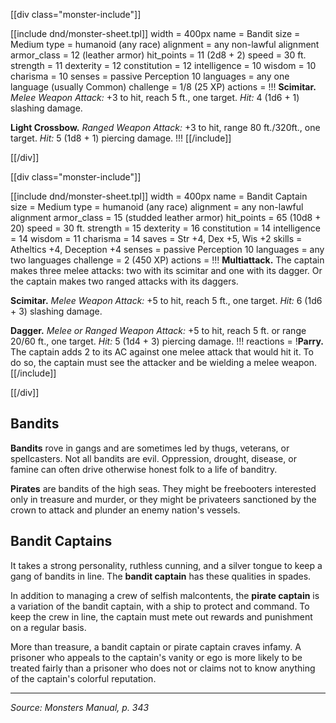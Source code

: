 <a id="bandit">

[[div class="monster-include"]]

[[include dnd/monster-sheet.tpl]]
width = 400px
name = Bandit
size = Medium
type = humanoid (any race)
alignment = any non-lawful alignment
armor_class = 12 (leather armor)
hit_points = 11 (2d8 + 2)
speed = 30 ft.
strength = 11
dexterity = 12
constitution = 12
intelligence = 10
wisdom = 10
charisma = 10
senses = passive Perception 10
languages = any one language (usually Common)
challenge = 1/8 (25 XP)
actions = !!!
**Scimitar.** *Melee Weapon Attack:* +3 to hit, reach 5 ft., one target. *Hit:* 4 (1d6 + 1) slashing damage.

**Light Crossbow.** *Ranged Weapon Attack:* +3 to hit, range 80 ft./320ft., one target. *Hit:* 5 (1d8 + 1) piercing damage.
!!!
[[/include]]

[[/div]]

<a id="bandit-captain">

[[div class="monster-include"]]

[[include dnd/monster-sheet.tpl]]
width = 400px
name = Bandit Captain
size = Medium
type = humanoid (any race)
alignment = any non-lawful alignment
armor_class = 15 (studded leather armor)
hit_points = 65 (10d8 + 20)
speed = 30 ft.
strength = 15
dexterity = 16
constitution = 14
intelligence = 14
wisdom = 11
charisma = 14
saves = Str +4, Dex +5, Wis +2
skills = Atheltics +4, Deception +4
senses = passive Perception 10
languages = any two languages
challenge = 2 (450 XP)
actions = !!!
**Multiattack.** The captain makes three melee attacks: two with its scimitar and one with its dagger. Or the captain makes two ranged attacks with its daggers.

**Scimitar.** *Melee Weapon Attack:* +5 to hit, reach 5 ft., one target. *Hit:* 6 (1d6 + 3) slashing damage.

**Dagger.** *Melee or Ranged Weapon Attack:* +5 to hit, reach 5 ft. or range 20/60 ft., one target. *Hit:* 5 (1d4 + 3) piercing damage.
!!!
reactions = !**Parry.** The captain adds 2 to its AC against one melee attack that would hit it. To do so, the captain must see the attacker and be wielding a melee weapon.
[[/include]]

[[/div]]

## Bandits

**Bandits** rove in gangs and are sometimes led by thugs, veterans, or spellcasters. Not all bandits are evil. Oppression, drought, disease, or famine can often drive otherwise honest folk to a life of banditry.

**Pirates** are bandits of the high seas. They might be freebooters interested only in treasure and murder, or they might be privateers sanctioned by the crown to attack and plunder an enemy nation's vessels.

## Bandit Captains

It takes a strong personality, ruthless cunning, and a silver tongue to keep a gang of bandits in line. The **bandit captain** has these qualities in spades.

In addition to managing a crew of selfish malcontents, the **pirate captain** is a variation of the bandit captain, with a ship to protect and command. To keep the crew in line, the captain must mete out rewards and punishment on a regular basis.

More than treasure, a bandit captain or pirate captain craves infamy. A prisoner who appeals to the captain's vanity or ego is more likely to be treated fairly than a prisoner who does not or claims not to know anything of the captain's colorful reputation.

----

*Source: Monsters Manual, p. 343*
